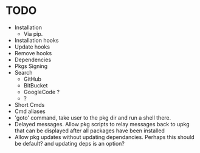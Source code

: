 # TODO

* Installation
    * Via pip.  
* Installation hooks
* Update hooks
* Remove hooks
* Dependencies
* Pkgs Signing
* Search
    * GitHub
    * BitBucket
    * GoogleCode ?
    * ?
* Short Cmds
* Cmd aliases
* 'goto' command, take user to the pkg dir and run a shell there.
* Delayed messages. Allow pkg scripts to relay messages back to upkg that can be displayed after all packages have been installed
* Allow pkg updates without updating dependancies. Perhaps this should be default? and updating deps is an option?
